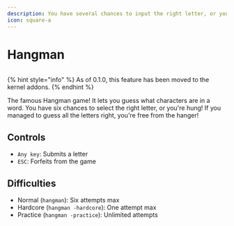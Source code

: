 ```yaml
---
description: You have several chances to input the right letter, or you're hung!
icon: square-a
---
```


# Hangman

<figure><img src="https://github.com/Aptivi-Stable-Docs/nks-manual-0.1.0/blob/main/.gitbook/assets/009-hangman.png" alt=""><figcaption></figcaption></figure>

{% hint style="info" %}
As of 0.1.0, this feature has been moved to the kernel addons.
{% endhint %}

The famous Hangman game! It lets you guess what characters are in a word. You have six chances to select the right letter, or you're hung! If you managed to guess all the letters right, you're free from the hanger!

## Controls

* `Any key`: Submits a letter
* `ESC`: Forfeits from the game

## Difficulties

* Normal (`hangman`): Six attempts max
* Hardcore (`hangman -hardcore`): One attempt max
* Practice (`hangman -practice`): Unlimited attempts
